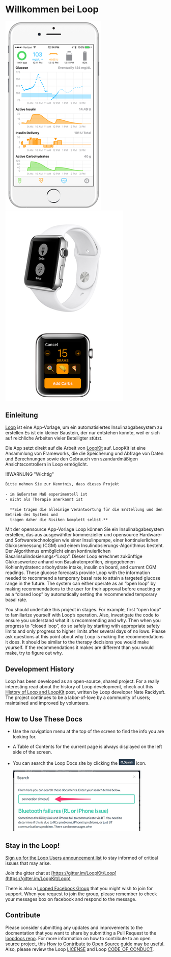 # Willkommen bei Loop

<img src="img/phones.png" width="300" alt="iPhone Screenshot">
<img src="img/watch.png" alt="Apple Watch Screenshots">

## Einleitung

[Loop](https://github.com/LoopKit/Loop) ist eine App-Vorlage, um ein automatisiertes Insulinabgabesystem zu erstellen Es ist ein kleiner Baustein, der nur entstehen konnte, weil er sich auf reichliche Arbeiten vieler Beteiligter stützt.  

Die App setzt direkt auf die Arbeit von [LoopKit](https://github.com/LoopKit/LoopKit) auf. LoopKit ist eine Ansammlung von Frameworks, die die Speicherung und Abfrage von Daten und Berechnungen sowie den Gebrauch von szandardmäßigen Ansichtscontrollern in Loop ermöglicht.

!!!WARNUNG "Wichtig"

    Bitte nehmen Sie zur Kenntnis, dass dieses Projekt

    - im äußersten Maß experimentell ist
    - nicht als Therapie anerkannt ist

      **Sie tragen die alleinige Verantwortung für die Erstellung und den Betrieb des Systems und 
      tragen daher die Risiken komplett selbst.**

Mit der opensource App-Vorlage Loop können Sie ein Insulinabgabesystem erstellen, das aus ausgewählter kommerzieller und opensource Hardware- und Softwaretechnologien wie einer Insulinpumpe, einer kontinuierlichen Glukosemessung (CGM) und einem Insulindosierungs-Algorithmus besteht. Der Algorithmus ermöglicht einen kontinuierlichen Basalinsulindosierungs-“Loop”.  Dieser Loop errechnet zukünftige Glukosewertee anhand von Basalratenprofilen, eingegebenen Kohlenhydratenc arbohydrate intake, insulin on board, and current CGM readings.  These glucose forecasts provide Loop with the information needed to recommend a temporary basal rate to attain a targeted glucose range in the future.  The system can either operate as an “open loop” by making recommendations to the user for their approval before enacting or as a “closed loop” by automatically setting the recommended temporary basal rate. 

You should undertake this project in stages. For example, first “open loop” to familiarize yourself with Loop’s operation. Also, investigate the code to ensure you understand what it is recommending and why. Then when you progress to “closed loop”, do so safely by starting with appropriate safety limits and only progress to higher limits after several days of no lows. Please ask questions at this point about why Loop is making the recommendations it does.  It should be similar to the therapy decisions you would make yourself.  If the recommendations it makes are different than you would make, try to figure out why.

## Development History

Loop has been developed as an open-source, shared project.  For a really interesting read about the history of Loop development, check out this [History of Loop and LoopKit](https://medium.com/@loudnate/the-history-of-loop-and-loopkit-59b3caf13805) post, written by Loop developer Nate Racklyeft.  The project continues to be a labor-of-love by a community of users; maintained and improved by volunteers.


## How to Use These Docs

* Use the navigation menu at the top of the screen to find the info you are looking for.
* A Table of Contents for the current page is always displayed on the left side of the screen.
* You can search the Loop Docs site by clicking the <img src="img/search_icon.png" width="50px"> icon.

    <img src="img/search_example.png" width="400">


## Stay in the Loop!

[Sign up for the Loop Users announcement list](https://groups.google.com/forum/#!forum/loop-ios-users) to stay informed of critical issues that may arise.

Join the gitter chat at [https://gitter.im/LoopKit/Loop](https://gitter.im/LoopKit/Loop)

There is also a [Looped Facebook Group](https://www.facebook.com/groups/TheLoopedGroup/?fref=nf) that you might wish to join for support.  When you request to join the group, please remember to check your messages box on facebook and respond to the message.

## Contribute

Please consider submitting any updates and improvements to the docmentation that you want to share by submitting a Pull Request to the [loopdocs repo](https://github.com/LoopKit/loopdocs). For more information on how to contribute to an open source project, this [How to Contribute to Open Source](https://opensource.guide/how-to-contribute/) guide may be useful. Also, please review the Loop [LICENSE](https://github.com/LoopKit/Loop/blob/master/LICENSE.md) and Loop [CODE_OF_CONDUCT](https://github.com/LoopKit/Loop/blob/master/CODE_OF_CONDUCT.md).
